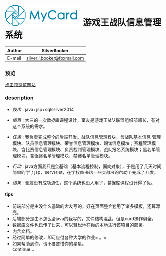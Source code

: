 ![](/logo.png)
游戏王战队信息管理系统
====

|Author|SilverBooker|
|---|---
|E-mail|silver.l.booker@foxmail.com|

### 预览
[点击预览该网站](https://ygocore.cn:8443/YGO)
### description
- _技术_ : java+jsp+sqlserver2014

- _情景_ : 大三的一次数据库课程设计，室友是游戏王战队联盟组织部部长，有对这个系统的需求。

- _任务_ : 我负责完成整个的后端开发。战队信息管理模块，含战队基本信息	管理模块、队员信息管理模块、荣誉信息管理模块、踢馆信息模块；赛程管理模块，含比赛信息管理模块、负责裁判管理模块、战队报名系统模块；黑名单管理模块，含驱逐名单管理模块，禁赛名单管理模块。

- _行动_ : java方面我只是会基础（基本流程控制，面向对象），于是用了几天时间简单的学了jsp，serverlet，在学校图书馆一些实战书的帮助下完成了开发。

- _结果_ : 舍友没有成功连任，这个系统也没人用了，数据库课程设计得了优。

#### tips
* 前端部分是由没什么基础的舍友写的，好在页面整合套用了诸多模板，还算漂亮。
* 后端部分是由不怎么会java的我写的，文件结构混乱，但是curd操作俱全。
* 数据库文件也已传了出来，可以轻松地在你的本地进行该项目的部署。
* 内含文档。
* 经过简单的修改，即可应付各种大学的作业= 。= 
* 如果帮助到你，请不要吝惜你的星星。
<br/>continue...
